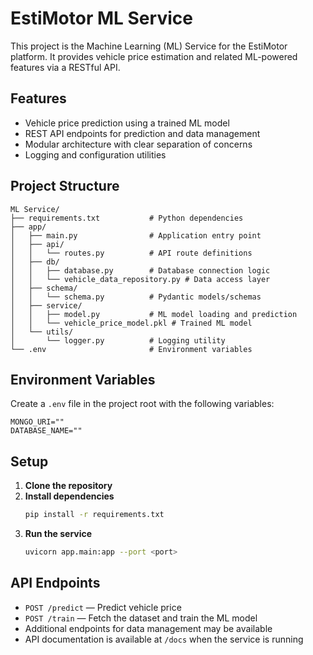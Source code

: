 # EstiMotor ML Service

This project is the Machine Learning (ML) Service for the EstiMotor platform. It provides vehicle price estimation and related ML-powered features via a RESTful API.

## Features
- Vehicle price prediction using a trained ML model
- REST API endpoints for prediction and data management
- Modular architecture with clear separation of concerns
- Logging and configuration utilities

## Project Structure
```
ML Service/
├── requirements.txt           # Python dependencies
├── app/
│   ├── main.py                # Application entry point
│   ├── api/
│   │   └── routes.py          # API route definitions
│   ├── db/
│   │   ├── database.py        # Database connection logic
│   │   └── vehicle_data_repository.py # Data access layer
│   ├── schema/
│   │   └── schema.py          # Pydantic models/schemas
│   ├── service/
│   │   ├── model.py           # ML model loading and prediction
│   │   └── vehicle_price_model.pkl # Trained ML model
│   └── utils/
│       └── logger.py          # Logging utility
└── .env                       # Environment variables
```

## Environment Variables
Create a `.env` file in the project root with the following variables:
```env
MONGO_URI=""
DATABASE_NAME=""
```

## Setup
1. **Clone the repository**
2. **Install dependencies**
   ```bash
   pip install -r requirements.txt
   ```
3. **Run the service**
   ```bash
   uvicorn app.main:app --port <port>
   ```

## API Endpoints
- `POST /predict` — Predict vehicle price 
- `POST /train` — Fetch the dataset and train the ML model
- Additional endpoints for data management may be available
- API documentation is available at `/docs` when the service is running
